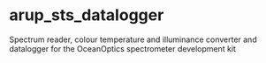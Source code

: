 # arup_sts_datalogger
Spectrum reader, colour temperature and illuminance converter and datalogger for the OceanOptics spectrometer development kit
